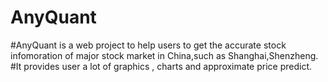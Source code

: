 # AnyQuant
#AnyQuant is a web project to help users to get the accurate stock infomoration of major stock market in China,such as Shanghai,Shenzheng.
#It provides user a lot of graphics , charts and approximate price predict.

